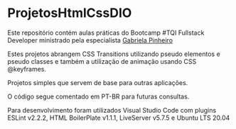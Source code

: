 # ProjetosHtmlCssDIO

Este repositório contém aulas práticas do Bootcamp #TQI Fullstack Developer ministrado pela especialista [Gabriela Pinheiro](https://github.com/SpruceGabriela)

Estes projetos abrangem CSS Transitions utilizando pseudo elementos e pseudo classes e também a utilização de animação usando CSS @keyframes.

Projetos simples que servem de base para outras aplicações. 

O código segue comentado em PT-BR para futuras consultas.

Para desenvolvimento foram utilizados Visual Studio Code com plugins ESLint v2.2.2, HTML BoilerPlate v1.1.1, LiveServer v5.7.5 e Ubuntu LTS 20.04
